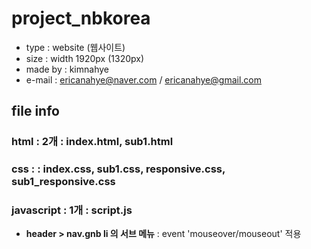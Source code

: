 # project_nbkorea
* type : website (웹사이트)
* size : width 1920px (1320px)
* made by : kimnahye
* e-mail : ericanahye@naver.com / ericanahye@gmail.com

## file info
### html : 2개 : index.html, sub1.html
### css : : index.css, sub1.css, responsive.css, sub1_responsive.css
### javascript : 1개 : script.js
* **header > nav.gnb li 의 서브 메뉴** : event 'mouseover/mouseout' 적용
